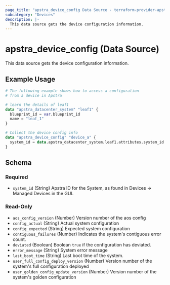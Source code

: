 ```yaml
---
page_title: "apstra_device_config Data Source - terraform-provider-apstra"
subcategory: "Devices"
description: |-
  This data source gets the device configuration information.
---
```


# apstra_device_config (Data Source)

This data source gets the device configuration information.


## Example Usage

```terraform
# The following example shows how to access a configuration
# from a device in Apstra

# learn the details of leaf1
data "apstra_datacenter_system" "leaf1" {
  blueprint_id = var.blueprint_id
  name = "leaf_1"
}

# Collect the device config info
data "apstra_device_config" "device_a" {
  system_id = data.apstra_datacenter_system.leaf1.attributes.system_id
}
```

<!-- schema generated by tfplugindocs -->
## Schema

### Required

- `system_id` (String) Apstra ID for the System, as found in Devices -> Managed Devices in the GUI.

### Read-Only

- `aos_config_version` (Number) Version number of the aos config
- `config_actual` (String) Actual system configuration
- `config_expected` (String) Expected system configuration
- `contiguous_failures` (Number) Indicates the system's contiguous error count.
- `deviated` (Boolean) Boolean `true` if the configuration has deviated.
- `error_message` (String) System error message
- `last_boot_time` (String) Last boot time of the system.
- `user_full_config_deploy_version` (Number) Version number of the system's full configuration deployed
- `user_golden_config_update_version` (Number) Version number of the system's golden configuration
